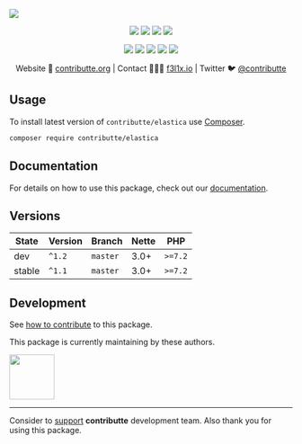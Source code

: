 ![](https://heatbadger.now.sh/github/readme/contributte/elastica/)

<p align=center>
  <a href="https://github.com/contributte/elastica/actions"><img src="https://github.com/contributte/elastica/workflows/build/badge.svg"></a>
  <a href="https://coveralls.io/r/contributte/elastica"><img src="https://badgen.net/coveralls/c/github/contributte/elastica?cache=300"></a>
  <a href="https://packagist.org/packages/contributte/elastica"><img src="https://badgen.net/packagist/dm/contributte/elastica"></a>
  <a href="https://packagist.org/packages/contributte/elastica"><img src="https://badgen.net/packagist/v/contributte/elastica"></a>
</p>
<p align=center>
  <a href="https://packagist.org/packages/contributte/elastica"><img src="https://badgen.net/packagist/php/contributte/elastica"></a>
  <a href="https://github.com/contributte/elastica"><img src="https://badgen.net/github/license/contributte/elastica"></a>
  <a href="https://bit.ly/ctteg"><img src="https://badgen.net/badge/support/gitter/cyan"></a>
  <a href="https://bit.ly/cttfo"><img src="https://badgen.net/badge/support/forum/yellow"></a>
  <a href="https://contributte.org/partners.html"><img src="https://badgen.net/badge/sponsor/donations/F96854"></a>
</p>

<p align=center>
Website 🚀 <a href="https://contributte.org">contributte.org</a> | Contact 👨🏻‍💻 <a href="https://f3l1x.io">f3l1x.io</a> | Twitter 🐦 <a href="https://twitter.com/contributte">@contributte</a>
</p>

## Usage

To install latest version of `contributte/elastica` use [Composer](https://getcomposer.org).

```bash
composer require contributte/elastica
```

## Documentation

For details on how to use this package, check out our [documentation](.docs).

## Versions

| State       | Version | Branch   | Nette | PHP      |
|-------------|---------|----------|-------|----------|
| dev         | `^1.2`  | `master` | 3.0+  | `>=7.2`  |
| stable      | `^1.1`  | `master` | 3.0+  | `>=7.2`  |

## Development

See [how to contribute](https://contributte.org/contributing.html) to this package.

This package is currently maintaining by these authors.

<a href="https://github.com/dakorpar">
 <img width="80" height="80" src="https://avatars0.githubusercontent.com/u/9303856?v=3&s=80">
</a>

-----

Consider to [support](https://contributte.org/partners.html) **contributte** development team.
Also thank you for using this package.
